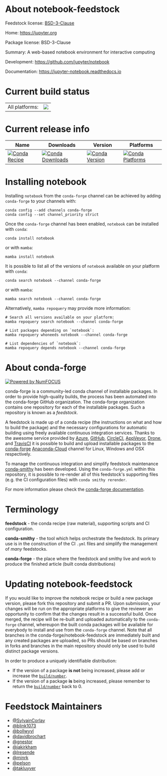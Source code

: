 About notebook-feedstock
========================

Feedstock license: [BSD-3-Clause](https://github.com/conda-forge/notebook-feedstock/blob/main/LICENSE.txt)

Home: https://jupyter.org

Package license: BSD-3-Clause

Summary: A web-based notebook environment for interactive computing

Development: https://github.com/jupyter/notebook

Documentation: https://jupyter-notebook.readthedocs.io

Current build status
====================


<table><tr><td>All platforms:</td>
    <td>
      <a href="https://dev.azure.com/conda-forge/feedstock-builds/_build/latest?definitionId=694&branchName=main">
        <img src="https://dev.azure.com/conda-forge/feedstock-builds/_apis/build/status/notebook-feedstock?branchName=main">
      </a>
    </td>
  </tr>
</table>

Current release info
====================

| Name | Downloads | Version | Platforms |
| --- | --- | --- | --- |
| [![Conda Recipe](https://img.shields.io/badge/recipe-notebook-green.svg)](https://anaconda.org/conda-forge/notebook) | [![Conda Downloads](https://img.shields.io/conda/dn/conda-forge/notebook.svg)](https://anaconda.org/conda-forge/notebook) | [![Conda Version](https://img.shields.io/conda/vn/conda-forge/notebook.svg)](https://anaconda.org/conda-forge/notebook) | [![Conda Platforms](https://img.shields.io/conda/pn/conda-forge/notebook.svg)](https://anaconda.org/conda-forge/notebook) |

Installing notebook
===================

Installing `notebook` from the `conda-forge` channel can be achieved by adding `conda-forge` to your channels with:

```
conda config --add channels conda-forge
conda config --set channel_priority strict
```

Once the `conda-forge` channel has been enabled, `notebook` can be installed with `conda`:

```
conda install notebook
```

or with `mamba`:

```
mamba install notebook
```

It is possible to list all of the versions of `notebook` available on your platform with `conda`:

```
conda search notebook --channel conda-forge
```

or with `mamba`:

```
mamba search notebook --channel conda-forge
```

Alternatively, `mamba repoquery` may provide more information:

```
# Search all versions available on your platform:
mamba repoquery search notebook --channel conda-forge

# List packages depending on `notebook`:
mamba repoquery whoneeds notebook --channel conda-forge

# List dependencies of `notebook`:
mamba repoquery depends notebook --channel conda-forge
```


About conda-forge
=================

[![Powered by
NumFOCUS](https://img.shields.io/badge/powered%20by-NumFOCUS-orange.svg?style=flat&colorA=E1523D&colorB=007D8A)](https://numfocus.org)

conda-forge is a community-led conda channel of installable packages.
In order to provide high-quality builds, the process has been automated into the
conda-forge GitHub organization. The conda-forge organization contains one repository
for each of the installable packages. Such a repository is known as a *feedstock*.

A feedstock is made up of a conda recipe (the instructions on what and how to build
the package) and the necessary configurations for automatic building using freely
available continuous integration services. Thanks to the awesome service provided by
[Azure](https://azure.microsoft.com/en-us/services/devops/), [GitHub](https://github.com/),
[CircleCI](https://circleci.com/), [AppVeyor](https://www.appveyor.com/),
[Drone](https://cloud.drone.io/welcome), and [TravisCI](https://travis-ci.com/)
it is possible to build and upload installable packages to the
[conda-forge](https://anaconda.org/conda-forge) [Anaconda-Cloud](https://anaconda.org/)
channel for Linux, Windows and OSX respectively.

To manage the continuous integration and simplify feedstock maintenance
[conda-smithy](https://github.com/conda-forge/conda-smithy) has been developed.
Using the ``conda-forge.yml`` within this repository, it is possible to re-render all of
this feedstock's supporting files (e.g. the CI configuration files) with ``conda smithy rerender``.

For more information please check the [conda-forge documentation](https://conda-forge.org/docs/).

Terminology
===========

**feedstock** - the conda recipe (raw material), supporting scripts and CI configuration.

**conda-smithy** - the tool which helps orchestrate the feedstock.
                   Its primary use is in the construction of the CI ``.yml`` files
                   and simplify the management of *many* feedstocks.

**conda-forge** - the place where the feedstock and smithy live and work to
                  produce the finished article (built conda distributions)


Updating notebook-feedstock
===========================

If you would like to improve the notebook recipe or build a new
package version, please fork this repository and submit a PR. Upon submission,
your changes will be run on the appropriate platforms to give the reviewer an
opportunity to confirm that the changes result in a successful build. Once
merged, the recipe will be re-built and uploaded automatically to the
`conda-forge` channel, whereupon the built conda packages will be available for
everybody to install and use from the `conda-forge` channel.
Note that all branches in the conda-forge/notebook-feedstock are
immediately built and any created packages are uploaded, so PRs should be based
on branches in forks and branches in the main repository should only be used to
build distinct package versions.

In order to produce a uniquely identifiable distribution:
 * If the version of a package **is not** being increased, please add or increase
   the [``build/number``](https://docs.conda.io/projects/conda-build/en/latest/resources/define-metadata.html#build-number-and-string).
 * If the version of a package **is** being increased, please remember to return
   the [``build/number``](https://docs.conda.io/projects/conda-build/en/latest/resources/define-metadata.html#build-number-and-string)
   back to 0.

Feedstock Maintainers
=====================

* [@SylvainCorlay](https://github.com/SylvainCorlay/)
* [@blink1073](https://github.com/blink1073/)
* [@bollwyvl](https://github.com/bollwyvl/)
* [@davidbrochart](https://github.com/davidbrochart/)
* [@gnestor](https://github.com/gnestor/)
* [@jakirkham](https://github.com/jakirkham/)
* [@lresende](https://github.com/lresende/)
* [@minrk](https://github.com/minrk/)
* [@pelson](https://github.com/pelson/)
* [@takluyver](https://github.com/takluyver/)

